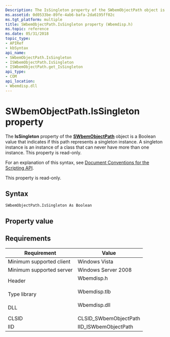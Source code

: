 ```yaml
---
Description: The IsSingleton property of the SWbemObjectPath object is a Boolean value that indicates if this path represents a singleton instance. A singleton instance is an instance of a class that can never have more than one instance. This property is read-only.
ms.assetid: 0d0533be-89fe-4ab6-bafa-2da6195ff02c
ms.tgt_platform: multiple
title: SWbemObjectPath.IsSingleton property (Wbemdisp.h)
ms.topic: reference
ms.date: 05/31/2018
topic_type: 
- APIRef
- kbSyntax
api_name: 
- SWbemObjectPath.IsSingleton
- ISWbemObjectPath.IsSingleton
- ISWbemObjectPath.get_IsSingleton
api_type: 
- COM
api_location: 
- Wbemdisp.dll
---
```


# SWbemObjectPath.IsSingleton property

The **IsSingleton** property of the [**SWbemObjectPath**](swbemobjectpath.md) object is a Boolean value that indicates if this path represents a singleton instance. A singleton instance is an instance of a class that can never have more than one instance. This property is read-only.

For an explanation of this syntax, see [Document Conventions for the Scripting API](document-conventions-for-the-scripting-api.md).

This property is read-only.

## Syntax


```VB
SWbemObjectPath.IsSingleton As Boolean
```



## Property value

## Requirements



| Requirement | Value |
|-------------------------------------|-----------------------------------------------------------------------------------------|
| Minimum supported client<br/> | Windows Vista<br/>                                                                |
| Minimum supported server<br/> | Windows Server 2008<br/>                                                          |
| Header<br/>                   | <dl> <dt>Wbemdisp.h</dt> </dl>   |
| Type library<br/>             | <dl> <dt>Wbemdisp.tlb</dt> </dl> |
| DLL<br/>                      | <dl> <dt>Wbemdisp.dll</dt> </dl> |
| CLSID<br/>                    | CLSID\_SWbemObjectPath<br/>                                                       |
| IID<br/>                      | IID\_ISWbemObjectPath<br/>                                                        |



 

 




